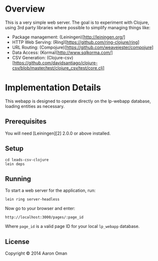 # Overview

This is a very simple web server.
The goal is to experiment with Clojure, using 3rd party libraries where possible
to simplify managing things like:

- Package management: (Leiningen)[http://leiningen.org/]
- HTTP Web Serving: (Ring)[https://github.com/ring-clojure/ring]
- URL Routing: (Compojure)[https://github.com/weavejester/compojure]
- Data Access: (Korma)[http://www.sqlkorma.com/]
- CSV Generation: (Clojure-csv)[https://github.com/davidsantiago/clojure-csv/blob/master/test/clojure_csv/test/core.clj]

# Implementation Details
This webapp is designed to operate directly on the lp-webapp database, loading
entities as necessary.

## Prerequisites

You will need [Leiningen][2] 2.0.0 or above installed.

[1]: https://github.com/technomancy/leiningen

## Setup

```
cd leads-csv-clojure
lein deps
```

## Running

To start a web server for the application, run:

```
lein ring server-headless
```

Now go to your browser and enter:

```
http://localhost:3000/pages/:page_id
```

Where `page_id` is a valid page ID for your local `lp_webapp` database.

## License

Copyright © 2014 Aaron Oman
